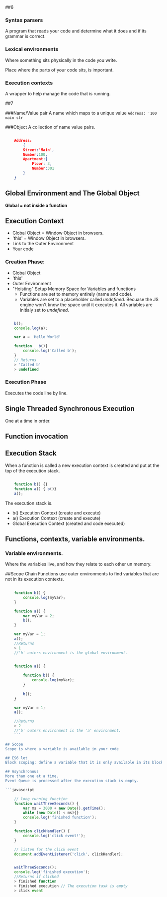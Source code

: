 
##6
### Syntax parsers
A program that reads your code and determine what it does and if its grammar is correct.

### Lexical environments
Where something sits physically in the code you write.

Place where the parts of your code sits, is important.

### Execution contexts
A wrapper to help manage the code that is running.

##7

###Name/Value pair
A name which maps to a unique value
`Address: '100 main str`

###Object
A collection of name value pairs.
```json

	Address:
		{
		Street:'Main',
		Number:100,
		Apartment:{
			Floor: 3,
			Number:301
		}
	}
```

## Global Environment and The Global Object

**Global = not inside a function**

## Execution Context

* Global Object = Window Object in browsers.
* 'this' = Window Object in browsers.
* Link to the Outer Environment	
* Your code

### Creation Phase: 

* Global Object
* 'this'
* Outer Environment	
* "Hoisting" Setup Memory Space for Variables and functions 
	* Functions are set to memory entirely (name and code).
	* Variables are set to a placeholder called _undefined_. Becuase the JS engine won't know the space until it executes it. All variables are initialy set to _undefined_.

```javascript

	b();
	console.log(a);

	var a = 'Hello World'

	function   b(){
	    console.log('Called b');
	}
	// Returns
	> 'Called b'
	> undefined

```

### Execution Phase

Executes the code line by line.

## Single Threaded Synchronous Execution
One at a time in order.

## Function invocation 

## Execution Stack

When a function is called a new execution context is created and put at the top of the execution stack.

```javascript

	function b() {}
	function a() { b()}
	a();
```

The execution stack is.

* b() Execution Context (create and execute)
* a() Execution Context (create and execute)
* Global Execution Context (created and code executed)

## Functions, contexts, variable environments.
### Variable environments.
Where the variables live, and how they relate to each other un memory.

##Scope Chain
Functions use outer environments to find variables that are not in its execution contexts.
```javascript
	
	function b() {
		console.log(myVar);
	}

	function a() {
		var myVar = 2;
		b();
	}

	var myVar = 1;
	a();
	//Returns
	> 1
	//'b' outers environment is the global environment. 
```

```javascript

	function a() {
	    
	    function b() {
	        console.log(myVar);
	    }
	    
		b();
	}

	var myVar = 1;
	a();

	//Returns
	> 2
	//'b' outers environment is the 'a' environment.
	```

## Scope
Scope is where a variable is available in your code 

## ES6 let
Block scoping: define a variable that it is only available in its block(if block, for loop block...), and can not be used until is declared.

## Asynchronous
More than one at a time.
Event Queue is processed after the execution stack is empty.

```javascript

	// long running function
	function waitThreeSeconds() {
	    var ms = 3000 + new Date().getTime();
	    while (new Date() < ms){}
	    console.log('finished function');
	}

	function clickHandler() {
	    console.log('click event!');   
	}

	// listen for the click event
	document.addEventListener('click', clickHandler);


	waitThreeSeconds();
	console.log('finished execution');
	//Returns if clicked
	> finished function
	> finished execution // The execution task is empty
	> click event

```	




